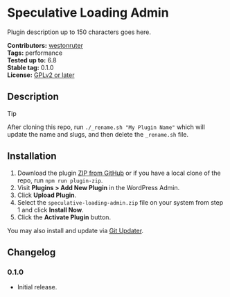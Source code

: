 # Speculative Loading Admin

Plugin description up to 150 characters goes here.

**Contributors:** [westonruter](https://profile.wordpress.org/westonruter)  
**Tags:**         performance  
**Tested up to:** 6.8  
**Stable tag:**   0.1.0  
**License:**      [GPLv2 or later](https://www.gnu.org/licenses/old-licenses/gpl-2.0.html)

## Description

> [!TIP]
> After cloning this repo, run `./_rename.sh "My Plugin Name"` which will update the name and slugs, and then delete the `_rename.sh` file.

## Installation

1. Download the plugin [ZIP from GitHub](https://github.com/westonruter/speculative-loading-admin/archive/refs/heads/main.zip) or if you have a local clone of the repo, run `npm run plugin-zip`.
2. Visit **Plugins > Add New Plugin** in the WordPress Admin.
3. Click **Upload Plugin**.
4. Select the `speculative-loading-admin.zip` file on your system from step 1 and click **Install Now**.
5. Click the **Activate Plugin** button.

You may also install and update via [Git Updater](https://git-updater.com/).

## Changelog

### 0.1.0

* Initial release.
